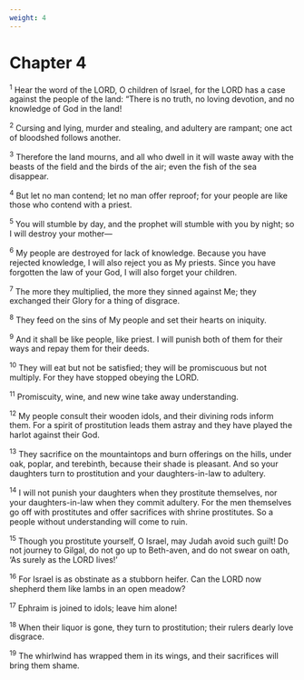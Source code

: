 ```yaml
---
weight: 4
---
```


# Chapter 4

<sup>1</sup> Hear the word of the LORD, O children of Israel, for the LORD has a case against the people of the land: “There is no truth, no loving devotion, and no knowledge of God in the land! 

<sup>2</sup> Cursing and lying, murder and stealing, and adultery are rampant; one act of bloodshed follows another. 

<sup>3</sup> Therefore the land mourns, and all who dwell in it will waste away with the beasts of the field and the birds of the air; even the fish of the sea disappear. 

<sup>4</sup> But let no man contend; let no man offer reproof; for your people are like those who contend with a priest. 

<sup>5</sup> You will stumble by day, and the prophet will stumble with you by night; so I will destroy your mother— 

<sup>6</sup> My people are destroyed for lack of knowledge. Because you have rejected knowledge, I will also reject you as My priests. Since you have forgotten the law of your God, I will also forget your children. 

<sup>7</sup> The more they multiplied, the more they sinned against Me; they exchanged their Glory for a thing of disgrace. 

<sup>8</sup> They feed on the sins of My people and set their hearts on iniquity. 

<sup>9</sup> And it shall be like people, like priest. I will punish both of them for their ways and repay them for their deeds. 

<sup>10</sup> They will eat but not be satisfied; they will be promiscuous but not multiply. For they have stopped obeying the LORD. 

<sup>11</sup> Promiscuity, wine, and new wine take away understanding. 

<sup>12</sup> My people consult their wooden idols, and their divining rods inform them. For a spirit of prostitution leads them astray and they have played the harlot against their God. 

<sup>13</sup> They sacrifice on the mountaintops and burn offerings on the hills, under oak, poplar, and terebinth, because their shade is pleasant. And so your daughters turn to prostitution and your daughters-in-law to adultery. 

<sup>14</sup> I will not punish your daughters when they prostitute themselves, nor your daughters-in-law when they commit adultery. For the men themselves go off with prostitutes and offer sacrifices with shrine prostitutes. So a people without understanding will come to ruin. 

<sup>15</sup> Though you prostitute yourself, O Israel, may Judah avoid such guilt! Do not journey to Gilgal, do not go up to Beth-aven, and do not swear on oath, ‘As surely as the LORD lives!’ 

<sup>16</sup> For Israel is as obstinate as a stubborn heifer. Can the LORD now shepherd them like lambs in an open meadow? 

<sup>17</sup> Ephraim is joined to idols; leave him alone! 

<sup>18</sup> When their liquor is gone, they turn to prostitution; their rulers dearly love disgrace. 

<sup>19</sup> The whirlwind has wrapped them in its wings, and their sacrifices will bring them shame. 


